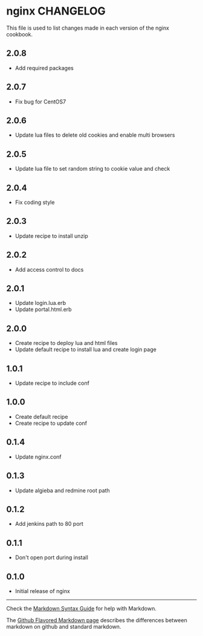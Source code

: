 # nginx CHANGELOG

This file is used to list changes made in each version of the nginx cookbook.

## 2.0.8
- Add required packages

## 2.0.7
- Fix bug for CentOS7

## 2.0.6
- Update lua files to delete old cookies and enable multi browsers

## 2.0.5
- Update lua file to set random string to cookie value and check

## 2.0.4
- Fix coding style

## 2.0.3
- Update recipe to install unzip

## 2.0.2
- Add access control to docs

## 2.0.1
- Update login.lua.erb
- Update portal.html.erb

## 2.0.0
- Create recipe to deploy lua and html files
- Update default recipe to install lua and create login page

## 1.0.1
- Update recipe to include conf

## 1.0.0
- Create default recipe
- Create recipe to update conf

## 0.1.4
- Update nginx.conf

## 0.1.3
- Update algieba and redmine root path

## 0.1.2
- Add jenkins path to 80 port

## 0.1.1
- Don't open port during install

## 0.1.0
- Initial release of nginx

- - -
Check the [Markdown Syntax Guide](http://daringfireball.net/projects/markdown/syntax) for help with Markdown.

The [Github Flavored Markdown page](http://github.github.com/github-flavored-markdown/) describes the differences between markdown on github and standard markdown.
